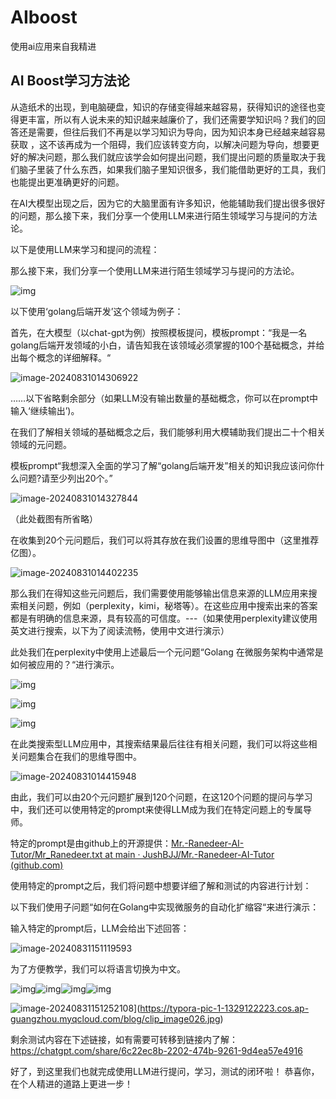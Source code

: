 # AIboost
使用ai应用来自我精进
## AI Boost学习方法论

从造纸术的出现，到电脑硬盘，知识的存储变得越来越容易，获得知识的途径也变得更丰富，所以有人说未来的知识越来越廉价了，我们还需要学知识吗？我们的回答还是需要，但往后我们不再是以学习知识为导向，因为知识本身已经越来越容易获取 ，这不该再成为一个阻碍，我们应该转变方向，以解决问题为导向，想要更好的解决问题，那么我们就应该学会如何提出问题，我们提出问题的质量取决于我们脑子里装了什么东西，如果我们脑子里知识很多，我们能借助更好的工具，我们也能提出更准确更好的问题。

在AI大模型出现之后，因为它的大脑里面有许多知识，他能辅助我们提出很多很好的问题，那么接下来，我们分享一个使用LLM来进行陌生领域学习与提问的方法论。

以下是使用LLM来学习和提问的流程：

那么接下来，我们分享一个使用LLM来进行陌生领域学习与提问的方法论。

![img](https://typora-pic-1-1329122223.cos.ap-guangzhou.myqcloud.com/blog/clip_image002.jpg)

以下使用‘golang后端开发’这个领域为例子：

首先，在大模型（以chat-gpt为例）按照模板提问，模板prompt：“我是一名golang后端开发领域的小白，请告知我在该领域必须掌握的100个基础概念，并给出每个概念的详细解释。“

![image-20240831014306922](https://typora-pic-1-1329122223.cos.ap-guangzhou.myqcloud.com/blog/image-20240831014306922.png)

……以下省略剩余部分（如果LLM没有输出数量的基础概念，你可以在prompt中输入‘继续输出’)。

在我们了解相关领域的基础概念之后，我们能够利用大模辅助我们提出二十个相关领域的元问题。

模板prompt“我想深入全面的学习了解“golang后端开发”相关的知识我应该问你什么问题?请至少列出20个。”

![image-20240831014327844](https://typora-pic-1-1329122223.cos.ap-guangzhou.myqcloud.com/blog/image-20240831014327844.png)

（此处截图有所省略）

在收集到20个元问题后，我们可以将其存放在我们设置的思维导图中（这里推荐亿图）。

![image-20240831014402235](https://typora-pic-1-1329122223.cos.ap-guangzhou.myqcloud.com/blog/image-20240831014402235.png)

那么我们在得知这些元问题后，我们需要使用能够输出信息来源的LLM应用来搜索相关问题，例如（perplexity，kimi，秘塔等）。在这些应用中搜索出来的答案都是有明确的信息来源，具有较高的可信度。---（如果使用perplexity建议使用英文进行搜索，以下为了阅读流畅，使用中文进行演示）

此处我们在perplexity中使用上述最后一个元问题“Golang 在微服务架构中通常是如何被应用的？“进行演示。

![img](https://typora-pic-1-1329122223.cos.ap-guangzhou.myqcloud.com/blog/clip_image010.jpg)

![img](https://typora-pic-1-1329122223.cos.ap-guangzhou.myqcloud.com/blog/clip_image012.jpg) 

![img](https://typora-pic-1-1329122223.cos.ap-guangzhou.myqcloud.com/blog/clip_image014.jpg)

在此类搜索型LLM应用中，其搜索结果最后往往有相关问题，我们可以将这些相关问题集合在我们的思维导图中。

![image-20240831014415948](https://typora-pic-1-1329122223.cos.ap-guangzhou.myqcloud.com/blog/image-20240831014415948.png)

由此，我们可以由20个元问题扩展到120个问题，在这120个问题的提问与学习中，我们还可以使用特定的prompt来使得LLM成为我们在特定问题上的专属导师。

特定的prompt是由github上的开源提供：[Mr.-Ranedeer-AI-Tutor/Mr_Ranedeer.txt at main · JushBJJ/Mr.-Ranedeer-AI-Tutor (github.com)](https://github.com/JushBJJ/Mr.-Ranedeer-AI-Tutor/blob/main/Mr_Ranedeer.txt)

使用特定的prompt之后，我们将问题中想要详细了解和测试的内容进行计划：

以下我们使用子问题“如何在Golang中实现微服务的自动化扩缩容“来进行演示：

输入特定的prompt后，LLM会给出下述回答：

![image-20240831151119593](https://typora-pic-1-1329122223.cos.ap-guangzhou.myqcloud.com/blog/image-20240831151119593.png)

为了方便教学，我们可以将语言切换为中文。

![img](https://typora-pic-1-1329122223.cos.ap-guangzhou.myqcloud.com/blog/clip_image018.jpg)![img](https://typora-pic-1-1329122223.cos.ap-guangzhou.myqcloud.com/blog/clip_image020.jpg)![img](https://typora-pic-1-1329122223.cos.ap-guangzhou.myqcloud.com/blog/clip_image022.jpg)![img](https://typora-pic-1-1329122223.cos.ap-guangzhou.myqcloud.com/blog/clip_image024.jpg)

![image-20240831151252108](https://typora-pic-1-1329122223.cos.ap-guangzhou.myqcloud.com/blog/image-20240831151252108.png)](https://typora-pic-1-1329122223.cos.ap-guangzhou.myqcloud.com/blog/clip_image026.jpg)

剩余测试内容在下述链接，如有需要可转移到链接内了解：https://chatgpt.com/share/6c22ec8b-2202-474b-9261-9d4ea57e4916

好了，到这里我们也就完成使用LLM进行提问，学习，测试的闭环啦！
恭喜你，在个人精进的道路上更进一步！

